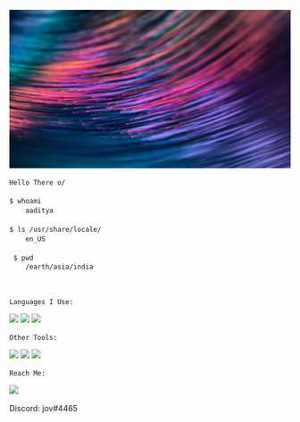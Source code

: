 ![MasterHead](./img/5472x3078.jpg)
```bash
Hello There o/

$ whoami
    aaditya

$ ls /usr/share/locale/
    en_US

 $ pwd
    /earth/asia/india
 ```
 </br>

 ```Languages I Use:```
</br>

<img src="https://raw.githubusercontent.com/devicons/devicon/master/icons/c/c-original.svg" width=48px>

<img src="https://raw.githubusercontent.com/devicons/devicon/master/icons/python/python-plain-wordmark.svg" width=48px>

<img src="https://raw.githubusercontent.com/devicons/devicon/master/icons/rust/rust-plain.svg" width=48px>

```Other Tools:```

<img src="https://raw.githubusercontent.com/devicons/devicon/master/icons/arduino/arduino-original.svg" width=48px>

<img src="https://raw.githubusercontent.com/devicons/devicon/master/icons/fedora/fedora-plain.svg" width=48px>

<img src="https://raw.githubusercontent.com/devicons/devicon/master/icons/vscode/vscode-original.svg" width=48px>

```Reach Me: ```


<a href="https://www.reddit.com/u/__jov"><img src="./img/reddit.svg" width=48px> </a>

Discord: jov#4465